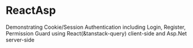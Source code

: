 # ReactAsp

Demonstrating Cookie/Session Authentication including Login, Register, Permission Guard using React(&tanstack-query) client-side and Asp.Net server-side
